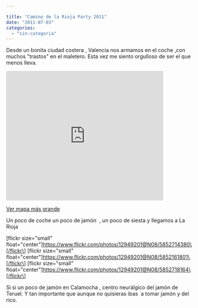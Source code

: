 ```yaml
---

title: "Camino de la Rioja Party 2011"
date: "2011-07-03"
categories: 
  - "sin-categoria"
---
```


Desde un bonita ciudad costera , Valencia nos armamos en el coche ,con muchos "trastos" en el maletero. Esta vez me siento orgulloso de ser el que menos lleva.

<iframe width="425" height="350" frameborder="0" scrolling="no" marginheight="0" marginwidth="0" src="https://maps.google.es/maps?f=d&amp;source=embed&amp;saddr=Valencia&amp;daddr=HAro+,+La+rioja&amp;hl=es&amp;geocode=FZ9EWgIdG0D6_ylT3JXQsEhgDTEy3khdIy6vZA%3BFTStiQIdp5HU_ykhrNZ5UYlPDTGAzMpzgvUEBA&amp;mra=ls&amp;sll=40.396764,-3.713379&amp;sspn=8.046134,19.753418&amp;ie=UTF8&amp;t=h&amp;z=7&amp;output=embed"></iframe>

  
[Ver mapa más grande](https://maps.google.es/maps?f=d&source=embed&saddr=Valencia&daddr=HAro+,+La+rioja&hl=es&geocode=FZ9EWgIdG0D6_ylT3JXQsEhgDTEy3khdIy6vZA%3BFTStiQIdp5HU_ykhrNZ5UYlPDTGAzMpzgvUEBA&mra=ls&sll=40.396764,-3.713379&sspn=8.046134,19.753418&ie=UTF8&t=h&z=7)

Un poco de coche un poco de jamón  , un poco de siesta y llegamos a La Rioja

\[flickr size="small" float="center"\]https://www.flickr.com/photos/12949201@N08/5852714380\[/flickr\] \[flickr size="small" float="center"\]https://www.flickr.com/photos/12949201@N08/5852161801\[/flickr\] \[flickr size="small" float="center"\]https://www.flickr.com/photos/12949201@N08/5852718164\[/flickr\]

Si si un poco de jamón en Calamocha , centro neurálgico del jamón de Teruel. Y tan importante que aunque no quisieras ibas  a tomar jamón y del rico.
